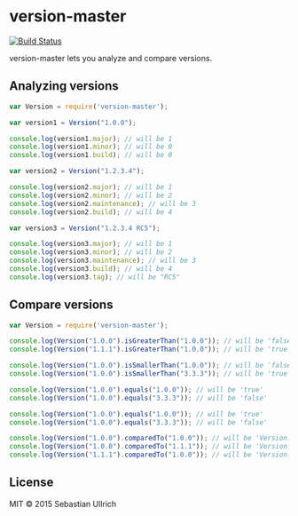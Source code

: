 # version-master

[![Build Status](https://travis-ci.org/deepsource/version-master.svg?branch=master)](https://travis-ci.org/deepsource/version-master)

version-master lets you analyze and compare versions.

## Analyzing versions
```javascript
var Version = require('version-master');

var version1 = Version("1.0.0");

console.log(version1.major); // will be 1
console.log(version1.minor); // will be 0
console.log(version1.build); // will be 0

var version2 = Version("1.2.3.4");

console.log(version2.major); // will be 1
console.log(version2.minor); // will be 2
console.log(version2.maintenance); // will be 3
console.log(version2.build); // will be 4

var version3 = Version("1.2.3.4 RC5");

console.log(version3.major); // will be 1
console.log(version3.minor); // will be 2
console.log(version3.maintenance); // will be 3
console.log(version3.build); // will be 4
console.log(version3.tag); // will be "RC5"
```

## Compare versions
```javascript
var Version = require('version-master');

console.log(Version("1.0.0").isGreaterThan("1.0.0")); // will be 'false'
console.log(Version("1.1.1").isGreaterThan("1.0.0")); // will be 'true'

console.log(Version("1.0.0").isSmallerThan("1.0.0")); // will be 'false'
console.log(Version("1.0.0").isSmallerThan("3.3.3")); // will be 'true'

console.log(Version("1.0.0").equals("1.0.0")); // will be 'true'
console.log(Version("1.0.0").equals("3.3.3")); // will be 'false'

console.log(Version("1.0.0").equals("1.0.0")); // will be 'true'
console.log(Version("1.0.0").equals("3.3.3")); // will be 'false'

console.log(Version("1.0.0").comparedTo("1.0.0")); // will be 'Version.IS_EQUAL'
console.log(Version("1.0.0").comparedTo("1.1.1")); // will be 'Version.IS_SMALLER'
console.log(Version("1.1.1").comparedTo("1.0.0")); // will be 'Version.IS_GREATER'
```

## License

MIT &copy; 2015 Sebastian Ullrich